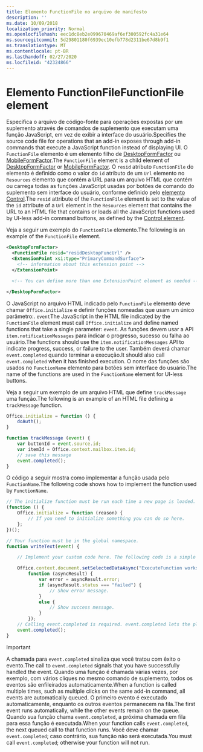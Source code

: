 ```yaml
---
title: Elemento FunctionFile no arquivo de manifesto
description: ''
ms.date: 10/09/2018
localization_priority: Normal
ms.openlocfilehash: eec1dc8eb2e099670469af6ef300592fc4a31e64
ms.sourcegitcommit: 5d29801180f6939ec10efb778d2311be67d8b9f1
ms.translationtype: MT
ms.contentlocale: pt-BR
ms.lasthandoff: 02/27/2020
ms.locfileid: "42324866"
---
```

# <a name="functionfile-element"></a><span data-ttu-id="1eab1-102">Elemento FunctionFile</span><span class="sxs-lookup"><span data-stu-id="1eab1-102">FunctionFile element</span></span>

<span data-ttu-id="1eab1-103">Especifica o arquivo de código-fonte para operações expostas por um suplemento através de comandos de suplemento que executam uma função JavaScript, em vez de exibir a interface do usuário.</span><span class="sxs-lookup"><span data-stu-id="1eab1-103">Specifies the source code file for operations that an add-in exposes through add-in commands that execute a JavaScript function instead of displaying UI.</span></span> <span data-ttu-id="1eab1-104">O `FunctionFile` elemento é um elemento filho de [DesktopFormFactor](desktopformfactor.md) ou [MobileFormFactor](mobileformfactor.md).</span><span class="sxs-lookup"><span data-stu-id="1eab1-104">The `FunctionFile` element is a child element of [DesktopFormFactor](desktopformfactor.md) or [MobileFormFactor](mobileformfactor.md).</span></span> <span data-ttu-id="1eab1-105">O `resid` atributo `FunctionFile` do elemento é definido como o valor do `id` atributo de um `Url` elemento no `Resources` elemento que contém a URL para um arquivo HTML que contém ou carrega todas as funções JavaScript usadas por botões de comando do suplemento sem interface do usuário, conforme definido pelo [elemento Control](control.md).</span><span class="sxs-lookup"><span data-stu-id="1eab1-105">The `resid` attribute of the `FunctionFile` element is set to the value of the `id` attribute of a `Url` element in the `Resources` element that contains the URL to an HTML file that contains or loads all  the JavaScript functions used by UI-less add-in command buttons, as defined by the [Control element](control.md).</span></span>

<span data-ttu-id="1eab1-106">Veja a seguir um exemplo do `FunctionFile` elemento.</span><span class="sxs-lookup"><span data-stu-id="1eab1-106">The following is an example of the `FunctionFile` element.</span></span>

```XML
<DesktopFormFactor>
  <FunctionFile resid="residDesktopFuncUrl" />
  <ExtensionPoint xsi:type="PrimaryCommandSurface">
    <!-- information about this extension point -->
  </ExtensionPoint>

  <!-- You can define more than one ExtensionPoint element as needed -->

</DesktopFormFactor>
```

<span data-ttu-id="1eab1-107">O JavaScript no arquivo HTML indicado pelo `FunctionFile` elemento deve chamar `Office.initialize` e definir funções nomeadas que usam um único parâmetro:. `event`</span><span class="sxs-lookup"><span data-stu-id="1eab1-107">The JavaScript in the HTML file indicated by the `FunctionFile` element must call `Office.initialize` and define named functions that take a single parameter: `event`.</span></span> <span data-ttu-id="1eab1-108">As funções devem usar a API `item.notificationMessages` para indicar o progresso, sucesso ou falha ao usuário.</span><span class="sxs-lookup"><span data-stu-id="1eab1-108">The functions should use the `item.notificationMessages` API to indicate progress, success, or failure to the user.</span></span> <span data-ttu-id="1eab1-109">Também deverá chamar `event.completed` quando terminar a execução.</span><span class="sxs-lookup"><span data-stu-id="1eab1-109">It should also call `event.completed` when it has finished execution.</span></span> <span data-ttu-id="1eab1-110">O nome das funções são usados no `FunctionName` elemento para botões sem interface do usuário.</span><span class="sxs-lookup"><span data-stu-id="1eab1-110">The name of the functions are used in the `FunctionName` element for UI-less buttons.</span></span>

<span data-ttu-id="1eab1-111">Veja a seguir um exemplo de um arquivo HTML que define `trackMessage` uma função.</span><span class="sxs-lookup"><span data-stu-id="1eab1-111">The following is an example of an HTML file defining a `trackMessage` function.</span></span>

```js
Office.initialize = function () {
    doAuth();
}

function trackMessage (event) {
    var buttonId = event.source.id;    
    var itemId = Office.context.mailbox.item.id;
    // save this message
    event.completed();
}
```

<span data-ttu-id="1eab1-112">O código a seguir mostra como implementar a função usada pelo `FunctionName`.</span><span class="sxs-lookup"><span data-stu-id="1eab1-112">The following code shows how to implement the function used by `FunctionName`.</span></span>

```js
// The initialize function must be run each time a new page is loaded.
(function () {
    Office.initialize = function (reason) {
        // If you need to initialize something you can do so here.
    };
})();

// Your function must be in the global namespace.
function writeText(event) {

    // Implement your custom code here. The following code is a simple example.

    Office.context.document.setSelectedDataAsync("ExecuteFunction works. Button ID=" + event.source.id,
        function (asyncResult) {
            var error = asyncResult.error;
            if (asyncResult.status === "failed") {
                // Show error message.
            }
            else {
                // Show success message.
            }
        });
    // Calling event.completed is required. event.completed lets the platform know that processing has completed.
    event.completed();
}
```

> [!IMPORTANT]
> <span data-ttu-id="1eab1-113">A chamada para `event.completed` sinaliza que você tratou com êxito o evento.</span><span class="sxs-lookup"><span data-stu-id="1eab1-113">The call to `event.completed` signals that you have successfully handled the event.</span></span> <span data-ttu-id="1eab1-114">Quando uma função é chamada várias vezes, por exemplo, com vários cliques no mesmo comando de suplemento, todos os eventos são enfileirados automaticamente.</span><span class="sxs-lookup"><span data-stu-id="1eab1-114">When a function is called multiple times, such as multiple clicks on the same add-in command, all events are automatically queued.</span></span> <span data-ttu-id="1eab1-115">O primeiro evento é executado automaticamente, enquanto os outros eventos permanecem na fila.</span><span class="sxs-lookup"><span data-stu-id="1eab1-115">The first event runs automatically, while the other events remain on the queue.</span></span> <span data-ttu-id="1eab1-116">Quando sua função chama `event.completed`, a próxima chamada em fila para essa função é executada.</span><span class="sxs-lookup"><span data-stu-id="1eab1-116">When your function calls `event.completed`, the next queued call to that function runs.</span></span> <span data-ttu-id="1eab1-117">Você deve chamar `event.completed`; caso contrário, sua função não será executada.</span><span class="sxs-lookup"><span data-stu-id="1eab1-117">You must call `event.completed`; otherwise your function will not run.</span></span>
